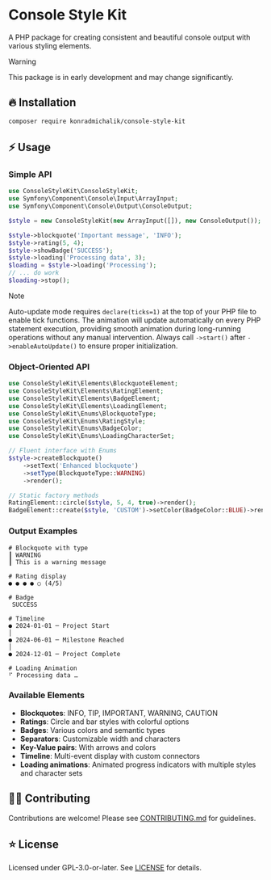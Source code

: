 # Console Style Kit

A PHP package for creating consistent and beautiful console output with various styling elements.

> [!WARNING]
> This package is in early development and may change significantly.

## 🔥 Installation

```bash
composer require konradmichalik/console-style-kit
```

## ⚡ Usage

### Simple API

```php
use ConsoleStyleKit\ConsoleStyleKit;
use Symfony\Component\Console\Input\ArrayInput;
use Symfony\Component\Console\Output\ConsoleOutput;

$style = new ConsoleStyleKit(new ArrayInput([]), new ConsoleOutput());

$style->blockquote('Important message', 'INFO');
$style->rating(5, 4);
$style->showBadge('SUCCESS');
$style->loading('Processing data', 3);
$loading = $style->loading('Processing');
// ... do work
$loading->stop();
```

> [!Note]
> Auto-update mode requires `declare(ticks=1)` at the top of your PHP file to enable tick functions. The animation will update automatically on every PHP statement execution, providing smooth animation during long-running operations without any manual intervention. Always call `->start()` after `->enableAutoUpdate()` to ensure proper initialization.

### Object-Oriented API

```php
use ConsoleStyleKit\Elements\BlockquoteElement;
use ConsoleStyleKit\Elements\RatingElement;
use ConsoleStyleKit\Elements\BadgeElement;
use ConsoleStyleKit\Elements\LoadingElement;
use ConsoleStyleKit\Enums\BlockquoteType;
use ConsoleStyleKit\Enums\RatingStyle;
use ConsoleStyleKit\Enums\BadgeColor;
use ConsoleStyleKit\Enums\LoadingCharacterSet;

// Fluent interface with Enums
$style->createBlockquote()
    ->setText('Enhanced blockquote')
    ->setType(BlockquoteType::WARNING)
    ->render();

// Static factory methods
RatingElement::circle($style, 5, 4, true)->render();
BadgeElement::create($style, 'CUSTOM')->setColor(BadgeColor::BLUE)->render();
```

### Output Examples

```shell
# Blockquote with type
┃ WARNING
┃ This is a warning message

# Rating display
● ● ● ● ○ (4/5)

# Badge
 SUCCESS

# Timeline
● 2024-01-01 ─ Project Start
│
● 2024-06-01 ─ Milestone Reached
│
● 2024-12-01 ─ Project Complete

# Loading Animation
⠋ Processing data …
```

### Available Elements

- **Blockquotes**: INFO, TIP, IMPORTANT, WARNING, CAUTION
- **Ratings**: Circle and bar styles with colorful options
- **Badges**: Various colors and semantic types
- **Separators**: Customizable width and characters
- **Key-Value pairs**: With arrows and colors
- **Timeline**: Multi-event display with custom connectors
- **Loading animations**: Animated progress indicators with multiple styles and character sets

## 🧑‍💻 Contributing

Contributions are welcome! Please see [CONTRIBUTING.md](CONTRIBUTING.md) for guidelines.


## ⭐ License

Licensed under GPL-3.0-or-later. See [LICENSE](LICENSE.md) for details.
